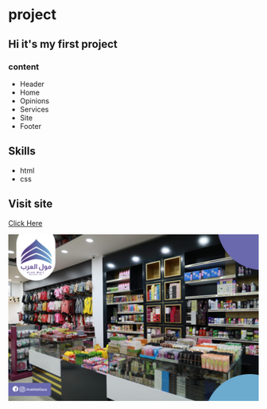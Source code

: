 # project
## Hi it's my first project
### content
* Header
* Home
* Opinions
* Services
* Site
* Footer
## Skills
* html
* css
## Visit site
[Click Here](https://salamalshaer.github.io/project/)


![](img/6Ci67.jpeg)
